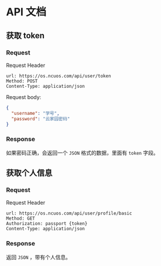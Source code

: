 # API 文档

## 获取 token

### Request

Request Header

```text
url: https://os.ncuos.com/api/user/token
Method: POST
Content-Type: application/json
```

Request body:

```json
{
  "username": "学号",
  "password": "云家园密码"
}
```

### Response

如果密码正确，会返回一个 `JSON` 格式的数据，里面有 `token` 字段。

## 获取个人信息

### Request

Request Header

```text
url: https://os.ncuos.com/api/user/profile/basic
Method: GET
Authorization: passport {token}
Content-Type: application/json
```

### Response

返回 `JSON` ，带有个人信息。